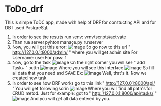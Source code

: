 # ToDo_drf
This is simple ToDO app, made with help of DRF for constucting API and for DB I used PostgreSql.

1) In order to see the results run venv:
    venv\scripts\activate
2) Than run server
    pyhton manage.py runserver
3) Now, you will get this error:
    ![image](https://user-images.githubusercontent.com/80515538/173546788-59f11e71-11ae-47ec-b6f0-df0eb69c33bf.png)
    So go now to this url " http://127.0.0.1:8000/admin/ " where you will get admin site
    For Username: user
    For pass: 1
4) Now, go to the task
    ![image](https://user-images.githubusercontent.com/80515538/173548045-9184a84b-b93c-40e5-b711-6b262db06e75.png)
    On the right corner you will see " add Task+ " buttn
    ![image](https://user-images.githubusercontent.com/80515538/173548331-e9638ba8-1b91-41fe-ac78-c805f46dd30a.png)
    Where you will see this interface
    ![image](https://user-images.githubusercontent.com/80515538/173548595-f70261d1-46f9-4488-bc3b-13607e4c9cb8.png)
    So fill all data that you need and SAVE
    Ex: 
    ![image](https://user-images.githubusercontent.com/80515538/173549424-63aecb4e-a290-4419-8ef2-70c96b8e24fd.png)
    Well, that's it. Now we created new task
5) In order to see how DRF works go to this link " http://127.0.0.1:8000/api/ "
    You will get following scrin
    ![image](https://user-images.githubusercontent.com/80515538/173549956-7a9e879b-b69a-40fe-b697-826584cfe6c6.png)
    Where you will find all path's for CRUD metod.
    Just for example: got to " http://127.0.0.1:8000/api/tasks/ "
    ![image](https://user-images.githubusercontent.com/80515538/173550906-5472f083-1bdd-41c0-9d7b-7e9ad18ce0c3.png)
    And you will get all data entered by you.
